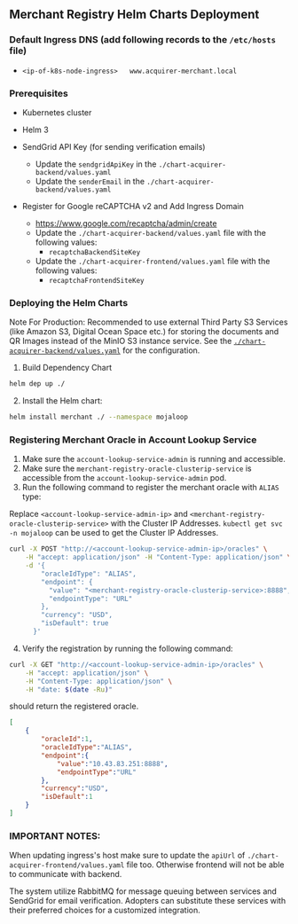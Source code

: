 ## Merchant Registry Helm Charts Deployment

### Default Ingress DNS (add following records to the `/etc/hosts` file)

-   `<ip-of-k8s-node-ingress>   www.acquirer-merchant.local`

### Prerequisites

-   Kubernetes cluster
-   Helm 3
-   SendGrid API Key (for sending verification emails)

    -   Update the `sendgridApiKey` in the `./chart-acquirer-backend/values.yaml`
    -   Update the `senderEmail` in the `./chart-acquirer-backend/values.yaml`

-   Register for Google reCAPTCHA v2 and Add Ingress Domain
    -   https://www.google.com/recaptcha/admin/create
    -   Update the `./chart-acquirer-backend/values.yaml` file with the following values:
        -   `recaptchaBackendSiteKey`
    -   Update the `./chart-acquirer-frontend/values.yaml` file with the following values:
        -   `recaptchaFrontendSiteKey`

### Deploying the Helm Charts

Note For Production: Recommended to use external Third Party S3 Services (like Amazon S3, Digital Ocean Space etc.) for storing the documents and QR Images instead of the MinIO S3 instance service.
See the [`./chart-acquirer-backend/values.yaml`](./chart-acquirer-backend/values.yaml) for the configuration.

1. Build Dependency Chart

```bash
helm dep up ./
```

2. Install the Helm chart:

```bash
helm install merchant ./ --namespace mojaloop
```

### Registering Merchant Oracle in Account Lookup Service

1. Make sure the `account-lookup-service-admin` is running and accessible.
2. Make sure the `merchant-registry-oracle-clusterip-service` is accessible from the `account-lookup-service-admin` pod.
3. Run the following command to register the merchant oracle with `ALIAS` type:

Replace `<account-lookup-service-admin-ip>` and `<merchant-registry-oracle-clusterip-service>`  with the Cluster IP Addresses.
`kubectl get svc -n mojaloop` can be used to get the Cluster IP Addresses.


```bash
curl -X POST "http://<account-lookup-service-admin-ip>/oracles" \
    -H "accept: application/json" -H "Content-Type: application/json" \
    -d '{
        "oracleIdType": "ALIAS",
        "endpoint": {
          "value": "<merchant-registry-oracle-clusterip-service>:8888",
          "endpointType": "URL"
        },
        "currency": "USD",
        "isDefault": true
      }'
```

4. Verify the registration by running the following command:

```bash
curl -X GET "http://<account-lookup-service-admin-ip>/oracles" \
    -H "accept: application/json" \
    -H "Content-Type: application/json" \
    -H "date: $(date -Ru)"
```

should return the registered oracle.
```json
[
    {
        "oracleId":1,
        "oracleIdType":"ALIAS",
        "endpoint":{
            "value":"10.43.83.251:8888",
            "endpointType":"URL"
        },
        "currency":"USD",
        "isDefault":1
    }
]
```

### IMPORTANT NOTES:

When updating ingress's host make sure to update the `apiUrl` of `./chart-acquirer-frontend/values.yaml` file too.
Otherwise frontend will not be able to communicate with backend.

The system utilize RabbitMQ for message queuing between services and SendGrid for email verification. 
Adopters can substitute these services with their preferred choices for a customized integration.

